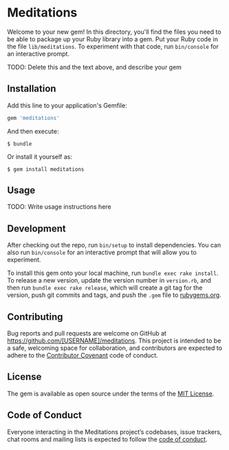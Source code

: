 # Meditations

Welcome to your new gem! In this directory, you'll find the files you need to be able to package up your Ruby library into a gem. Put your Ruby code in the file `lib/meditations`. To experiment with that code, run `bin/console` for an interactive prompt.

TODO: Delete this and the text above, and describe your gem

## Installation

Add this line to your application's Gemfile:

```ruby
gem 'meditations'
```

And then execute:

    $ bundle

Or install it yourself as:

    $ gem install meditations

## Usage

TODO: Write usage instructions here

## Development

After checking out the repo, run `bin/setup` to install dependencies. You can also run `bin/console` for an interactive prompt that will allow you to experiment.

To install this gem onto your local machine, run `bundle exec rake install`. To release a new version, update the version number in `version.rb`, and then run `bundle exec rake release`, which will create a git tag for the version, push git commits and tags, and push the `.gem` file to [rubygems.org](https://rubygems.org).

## Contributing

Bug reports and pull requests are welcome on GitHub at https://github.com/[USERNAME]/meditations. This project is intended to be a safe, welcoming space for collaboration, and contributors are expected to adhere to the [Contributor Covenant](http://contributor-covenant.org) code of conduct.

## License

The gem is available as open source under the terms of the [MIT License](https://opensource.org/licenses/MIT).

## Code of Conduct

Everyone interacting in the Meditations project’s codebases, issue trackers, chat rooms and mailing lists is expected to follow the [code of conduct](https://github.com/[USERNAME]/meditations/blob/master/CODE_OF_CONDUCT.md).
